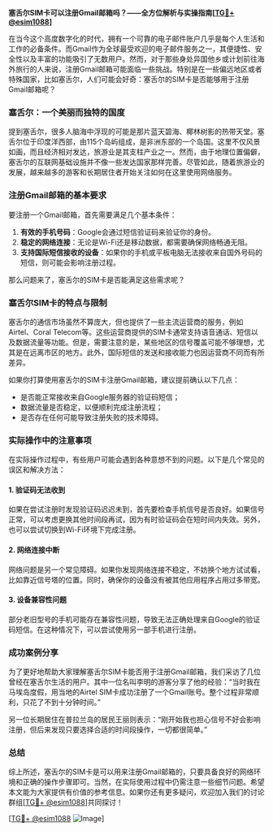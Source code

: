 **塞舌尔SIM卡可以注册Gmail邮箱吗？——全方位解析与实操指南[[TG💪+ @esim1088](https://t.me/s/esim1088)]**

在当今这个高度数字化的时代，拥有一个可靠的电子邮件账户几乎是每个人生活和工作的必备条件。而Gmail作为全球最受欢迎的电子邮件服务之一，其便捷性、安全性以及丰富的功能吸引了无数用户。然而，对于那些身处异国他乡或计划前往海外旅行的人来说，注册Gmail邮箱可能面临一些挑战。特别是在一些偏远地区或者特殊国家，比如塞舌尔，人们可能会好奇：塞舌尔的SIM卡是否能够用于注册Gmail邮箱呢？

### 塞舌尔：一个美丽而独特的国度

提到塞舌尔，很多人脑海中浮现的可能是那片蓝天碧海、椰林树影的热带天堂。塞舌尔位于印度洋西部，由115个岛屿组成，是非洲东部的一个岛国。这里不仅风景如画，而且经济相对发达，旅游业是其支柱产业之一。然而，由于地理位置偏僻，塞舌尔的互联网基础设施并不像一些发达国家那样完善。尽管如此，随着旅游业的发展，越来越多的游客和长期居住者开始关注如何在这里使用网络服务。

### 注册Gmail邮箱的基本要求

要注册一个Gmail邮箱，首先需要满足几个基本条件：
1. **有效的手机号码**：Google会通过短信验证码来验证你的身份。
2. **稳定的网络连接**：无论是Wi-Fi还是移动数据，都需要确保网络畅通无阻。
3. **支持国际短信接收的设备**：如果你的手机或平板电脑无法接收来自国外号码的短信，则可能会影响注册过程。

那么问题来了，塞舌尔的SIM卡是否能满足这些需求呢？

### 塞舌尔SIM卡的特点与限制

塞舌尔的通信市场虽然不算庞大，但也提供了一些主流运营商的服务，例如Airtel、Coral Telecom等。这些运营商提供的SIM卡通常支持语音通话、短信以及数据流量等功能。但是，需要注意的是，某些地区的信号覆盖可能不够理想，尤其是在远离市区的地方。此外，国际短信的发送和接收能力也因运营商不同而有所差异。

如果你打算使用塞舌尔的SIM卡注册Gmail邮箱，建议提前确认以下几点：
- 是否能正常接收来自Google服务器的验证码短信；
- 数据流量是否稳定，以便顺利完成注册流程；
- 是否存在任何可能导致注册失败的技术障碍。

### 实际操作中的注意事项

在实际操作过程中，有些用户可能会遇到各种意想不到的问题。以下是几个常见的误区和解决方法：

#### 1. 验证码无法收到
如果在尝试注册时发现验证码迟迟未到，首先要检查手机信号是否良好。如果信号正常，可以考虑更换其他时间段再试，因为有时验证码会在短时间内失效。另外，也可以尝试切换到Wi-Fi环境下完成注册。

#### 2. 网络连接中断
网络问题是另一个常见障碍。如果你发现网络连接不稳定，不妨换个地方试试看，比如靠近信号塔的位置。同时，确保你的设备没有被其他应用程序占用过多带宽。

#### 3. 设备兼容性问题
部分老旧型号的手机可能存在兼容性问题，导致无法正确处理来自Google的验证码短信。在这种情况下，可以尝试使用另一部手机进行注册。

### 成功案例分享

为了更好地帮助大家理解塞舌尔SIM卡能否用于注册Gmail邮箱，我们采访了几位曾经在塞舌尔生活的用户。其中一位名叫李明的游客分享了他的经验：“当时我在马埃岛度假，用当地的Airtel SIM卡成功注册了一个Gmail账号。整个过程非常顺利，只花了不到十分钟时间。”

另一位长期居住在普拉兰岛的居民王丽则表示：“刚开始我也担心信号不好会影响注册，但后来发现只要选择合适的时间段操作，一切都很简单。”

### 总结

综上所述，塞舌尔的SIM卡是可以用来注册Gmail邮箱的，只要具备良好的网络环境和正确的操作步骤即可。当然，在实际使用过程中仍需注意一些细节问题。希望本文能为大家提供有价值的参考信息。如果你还有更多疑问，欢迎加入我们的讨论群组[[TG💪+ @esim1088](https://t.me/s/esim1088)]共同探讨！

[[TG💪+ @esim1088](https://t.me/s/esim1088) ![Image](https://i.postimg.cc/4NQfJmqS/Snipaste-2025-05-13-00-14-12.png)]